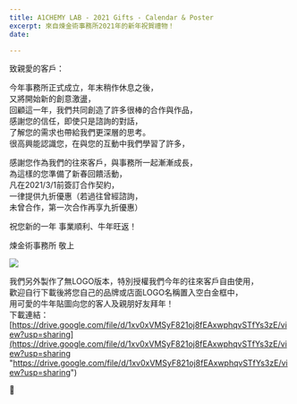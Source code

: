 ```yaml
---
title: A1CHEMY LAB - 2021 Gifts - Calendar & Poster
excerpt: 來自煉金術事務所2021年的新年祝賀禮物！
date: 

---
```

致親愛的客戶：

今年事務所正式成立，年末稍作休息之後，  
又將開始新的創意激盪，  
回顧這一年，我們共同創造了許多很棒的合作與作品，  
感謝您的信任，即使只是諮詢的對話，  
了解您的需求也帶給我們更深層的思考。  
很高興能認識您，在與您的互動中我們學習了許多，

感謝您作為我們的往來客戶，與事務所一起漸漸成長，  
為這樣的您準備了新春回饋活動，  
凡在2021/3/1前簽訂合作契約，  
一律提供九折優惠（若過往曾經諮詢，  
未曾合作，第一次合作再享九折優惠）

祝您新的一年 事業順利、牛年旺返！

煉金術事務所 敬上

![](https://i.imgur.com/xx0B7ud.png)

我們另外製作了無LOGO版本，特別授權我們今年的往來客戶自由使用，  
歡迎自行下載後將您自己的品牌或店面LOGO名稱置入空白金框中，  
用可愛的牛年貼圖向您的客人及親朋好友拜年！  
下載連結：[https://drive.google.com/file/d/1xv0xVMSyF821oj8fEAxwphqvSTfYs3zE/view?usp=sharing](https://drive.google.com/file/d/1xv0xVMSyF821oj8fEAxwphqvSTfYs3zE/view?usp=sharing "https://drive.google.com/file/d/1xv0xVMSyF821oj8fEAxwphqvSTfYs3zE/view?usp=sharing")

